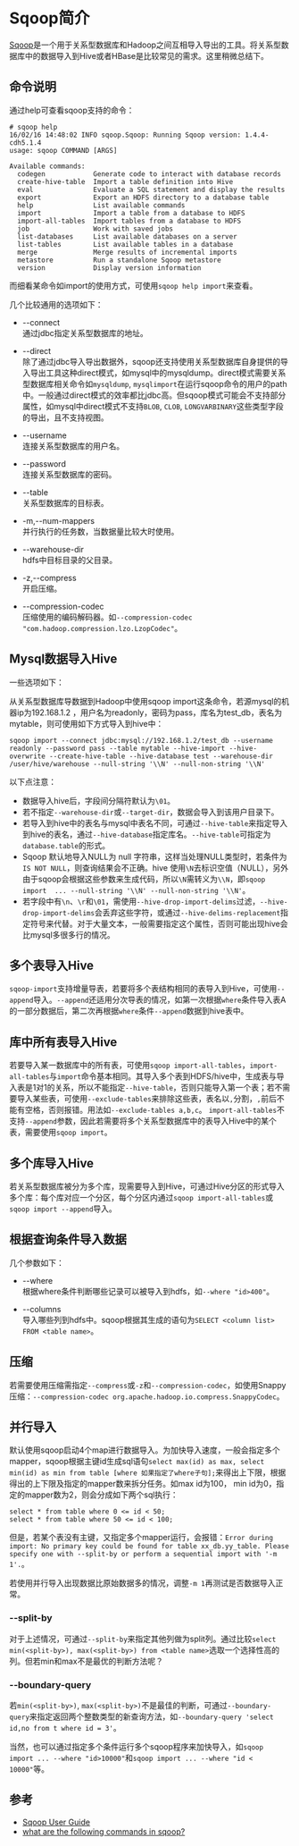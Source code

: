 # Sqoop简介

[Sqoop](http://sqoop.apache.org/)是一个用于关系型数据库和Hadoop之间互相导入导出的工具。将关系型数据库中的数据导入到Hive或者HBase是比较常见的需求。这里稍微总结下。

## 命令说明

通过help可查看sqoop支持的命令：

```
# sqoop help
16/02/16 14:48:02 INFO sqoop.Sqoop: Running Sqoop version: 1.4.4-cdh5.1.4
usage: sqoop COMMAND [ARGS]

Available commands:
  codegen            Generate code to interact with database records
  create-hive-table  Import a table definition into Hive
  eval               Evaluate a SQL statement and display the results
  export             Export an HDFS directory to a database table
  help               List available commands
  import             Import a table from a database to HDFS
  import-all-tables  Import tables from a database to HDFS
  job                Work with saved jobs
  list-databases     List available databases on a server
  list-tables        List available tables in a database
  merge              Merge results of incremental imports
  metastore          Run a standalone Sqoop metastore
  version            Display version information
```

而细看某命令如import的使用方式，可使用`sqoop help import`来查看。

几个比较通用的选项如下：

- --connect      
通过jdbc指定关系型数据库的地址。

- --direct        
除了通过jdbc导入导出数据外，sqoop还支持使用关系型数据库自身提供的导入导出工具这种direct模式，如mysql中的mysqldump。direct模式需要关系型数据库相关命令如`mysqldump`, `mysqlimport`在运行sqoop命令的用户的path中。一般通过direct模式的效率都比jdbc高。但sqoop模式可能会不支持部分属性，如mysql中direct模式不支持`BLOB`, `CLOB`, `LONGVARBINARY`这些类型字段的导出，且不支持视图。
 
- --username    
连接关系型数据库的用户名。

- --password     
连接关系型数据库的密码。

- --table          
关系型数据库的目标表。

- -m,--num-mappers            
并行执行的任务数，当数据量比较大时使用。

- --warehouse-dir       
hdfs中目标目录的父目录。

- -z,--compress      
开启压缩。

- --compression-codec       
压缩使用的编码解码器。如`--compression-codec "com.hadoop.compression.lzo.LzopCodec"`。 

## Mysql数据导入Hive

一些选项如下：

从关系型数据库导数据到Hadoop中使用sqoop import这条命令，若源mysql的机器ip为192.168.1.2 ，用户名为readonly，密码为pass，库名为test_db，表名为mytable，则可使用如下方式导入到hive中：

```
sqoop import --connect jdbc:mysql://192.168.1.2/test_db --username readonly --password pass --table mytable --hive-import --hive-overwrite --create-hive-table --hive-database test --warehouse-dir /user/hive/warehouse --null-string '\\N' --null-non-string '\\N'
```

以下点注意：

- 数据导入hive后，字段间分隔符默认为`\01`。
- 若不指定`--warehouse-dir`或`--target-dir`，数据会导入到该用户目录下。
- 若导入到hive中的表名与mysql中表名不同，可通过`--hive-table`来指定导入到hive的表名，通过`--hive-database`指定库名。`--hive-table`可指定为`database.table`的形式。
- Sqoop 默认地导入NULL为 null 字符串，这样当处理NULL类型时，若条件为`IS NOT NULL`，则查询结果会不正确。hive 使用`\N`去标识空值（NULL），另外由于sqoop会根据这些参数来生成代码，所以`\N`需转义为`\\N`，即`sqoop import  ... --null-string '\\N' --null-non-string '\\N'`。
- 若字段中有`\n`、`\r`和`\01`，需使用`--hive-drop-import-delims`过滤，`--hive-drop-import-delims`会丢弃这些字符，或通过`--hive-delims-replacement`指定符号来代替。对于大量文本，一般需要指定这个属性，否则可能出现hive会比mysql多很多行的情况。


## 多个表导入Hive
`sqoop-import`支持增量导表，若要将多个表结构相同的表导入到Hive，可使用`--append`导入。`--append`还适用分次导表的情况，如第一次根据`where`条件导入表A的一部分数据后，第二次再根据`where`条件`--append`数据到hive表中。

## 库中所有表导入Hive
若要导入某一数据库中的所有表，可使用`sqoop import-all-tables`，`import-all-tables`与`import`命令基本相同。其导入多个表到HDFS/hive中，生成表与导入表是1对1的关系，所以不能指定`--hive-table`，否则只能导入第一个表；若不需要导入某些表，可使用`--exclude-tables`来排除这些表，表名以`,`分割，`,`前后不能有空格，否则报错。用法如`--exclude-tables a,b,c`。 `import-all-tables`不支持`--append`参数，因此若需要将多个关系型数据库中的表导入Hive中的某个表，需要使用`sqoop import`。

## 多个库导入Hive
若关系型数据库被分为多个库，现需要导入到Hive，可通过Hive分区的形式导入多个库：每个库对应一个分区，每个分区内通过`sqoop import-all-tables`或`sqoop import --append`导入。

## 根据查询条件导入数据
几个参数如下：

- --where      
根据where条件判断哪些记录可以被导入到hdfs，如`--where "id>400"`。

- --columns        
导入哪些列到hdfs中。sqoop根据其生成的语句为`SELECT <column list> FROM <table name>`。

## 压缩
若需要使用压缩需指定`--compress`或`-z`和`--compression-codec`，如使用Snappy压缩：`--compression-codec org.apache.hadoop.io.compress.SnappyCodec`。

## 并行导入

默认使用sqoop启动4个map进行数据导入。为加快导入速度，一般会指定多个mapper，sqoop根据主键id生成sql语句`select max(id) as max, select min(id) as min from table [where 如果指定了where子句];`来得出上下限，根据得出的上下限及指定的mapper数来拆分任务。如max id为100， min id为0，指定的mapper数为2，则会分成如下两个sql执行：

```
select * from table where 0 <= id < 50;
select * from table where 50 <= id < 100;
```

但是，若某个表没有主键，又指定多个mapper运行，会报错：`Error during import: No primary key could be found for table xx_db.yy_table. Please specify one with --split-by or perform a sequential import with '-m 1'.`。

若使用并行导入出现数据比原始数据多的情况，调整`-m 1`再测试是否数据导入正常。

### --split-by
对于上述情况，可通过`--split-by`来指定其他列做为split列。通过比较`select min(<split-by>), max(<split-by>) from <table name>`选取一个选择性高的列。但若min和max不是最优的判断方法呢？

### --boundary-query 
若`min(<split-by>)`, `max(<split-by>)`不是最佳的判断，可通过`--boundary-query`来指定返回两个整数类型的新查询方法，如`--boundary-query 'select id,no from t where id = 3'`。

当然，也可以通过指定多个条件运行多个sqoop程序来加快导入，如`sqoop import ... --where "id>10000"`和`sqoop import ... --where "id < 10000"`等。


## 参考
- [Sqoop User Guide](https://sqoop.apache.org/docs/1.4.6/SqoopUserGuide.html)
- [what are the following commands in sqoop?](http://stackoverflow.com/questions/17923420/what-are-the-following-commands-in-sqoop)
